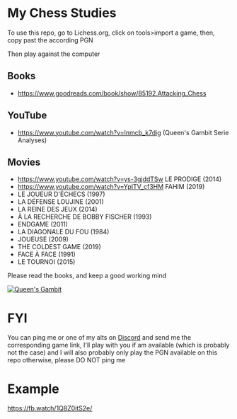 # My Chess Studies

To use this repo, go to Lichess.org, click on tools>import a game, then, copy past the according PGN

Then play against the computer

## Books

* https://www.goodreads.com/book/show/85192.Attacking_Chess

## YouTube

* https://www.youtube.com/watch?v=Inmcb_k7dig (Queen's Gambit Serie Analyses)

## Movies

* https://www.youtube.com/watch?v=ys-3gjddTSw LE PRODIGE (2014)
* https://www.youtube.com/watch?v=YpITV_cf3HM FAHIM (2019)
* LE JOUEUR D'ÉCHECS (1997)
* LA DÉFENSE LOUJINE (2001)
* LA REINE DES JEUX (2014)
* À LA RECHERCHE DE BOBBY FISCHER (1993)
* ENDGAME (2011)
* LA DIAGONALE DU FOU (1984)
* JOUEUSE (2009)
* THE COLDEST GAME (2019)
* FACE À FACE (1991)
* LE TOURNOI (2015)

Please read the books, and keep a good working mind

[![Queen's Gambit](https://i.imgur.com/h2GryQz.png)](https://www.imdb.com/title/tt10048342)

# FYI

You can ping me or one of my alts on [Discord](https://discord.gg/EpZTKMb) and send me the corresponding game link, I'll play with you if am available (which is probably not the case) and I will also probably only play the PGN available on this repo otherwise, please DO NOT ping me

# Example

https://fb.watch/1Q8Z0itS2e/
